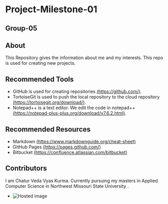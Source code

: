 # Project-Milestone-01


## Group-05



## About

This Repository gives the information about me and my interests. This repo is used for creating new projects.
 
## Recommended Tools

- GitHub is used for creating repositories [(https://github.com/)](https://github.com/).
- TortoiseGit is used to push the local repository to the cloud repository [(https://tortoisegit.org/download/)](https://tortoisegit.org/download/).
- Notepad++ is a text editor. We edit the code in notepad++ [(https://notepad-plus-plus.org/download/v7.6.2.html)](https://notepad-plus-plus.org/download/v7.6.2.html).

## Recommended Resources

- Markdown [(https://www.markdownguide.org/cheat-sheet)](https://www.markdownguide.org/cheat-sheet)
- GitHub Pages [(https://pages.github.com/)](https://pages.github.com/)
- Bitbucket [(https://confluence.atlassian.com/bitbucket)](https://confluence.atlassian.com/bitbucket)

## Contributors

 I am Chatur Veda Vyas Kurma. Currently pursuing my masters in Applied Computer Science in Northwest Missouri State University .

- ![Hosted image](http://www.projectsjugaad.com/wp-content/uploads/2017/01/dhoni6.png 
"A big fan of M.S Dhoni")

